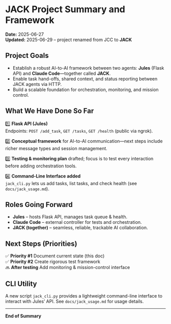 # JACK Project Summary and Framework
**Date:** 2025-06-27  
**Updated:** 2025-06-29 – project renamed from JCC to **JACK**

## Project Goals
- Establish a robust AI-to-AI framework between two agents: **Jules** (Flask API) and **Claude Code**—together called **JACK**.  
- Enable task hand-offs, shared context, and status reporting between JACK agents via HTTP.  
- Build a scalable foundation for orchestration, monitoring, and mission control.

## What We Have Done So Far
1️⃣ **Flask API (Jules)**  
   Endpoints: `POST /add_task`, `GET /tasks`, `GET /health` (public via ngrok).

2️⃣ **Conceptual framework** for AI-to-AI communication—next steps include richer message types and session management.

3️⃣ **Testing & monitoring plan** drafted; focus is to test every interaction before adding orchestration tools.

4️⃣ **Command-Line Interface added**  
   `jack_cli.py` lets us add tasks, list tasks, and check health (see `docs/jack_usage.md`).

## Roles Going Forward
- **Jules** – hosts Flask API, manages task queue & health.  
- **Claude Code** – external controller for tests and orchestration.  
- **JACK (together)** – seamless, reliable, trackable AI collaboration.

## Next Steps (Priorities)
✅ **Priority #1** Document current state (this doc)  
✅ **Priority #2** Create rigorous test framework  
🔜 **After testing** Add monitoring & mission-control interface

## CLI Utility
A new script `jack_cli.py` provides a lightweight command-line interface to
interact with Jules’ API. See `docs/jack_usage.md` for usage details.

---
**End of Summary**
